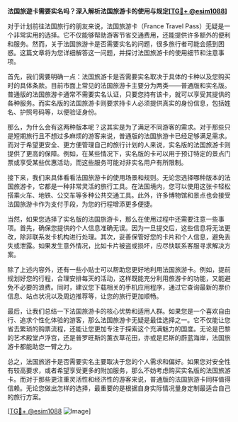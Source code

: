 **法国旅遊卡需要实名吗？深入解析法国旅游卡的使用与规定[[TG💪+ @esim1088](https://t.me/s/esim1088)]**

对于计划前往法国旅行的朋友来说，法国旅游卡（France Travel Pass）无疑是一个非常实用的选择。它不仅能够帮助游客节省交通费用，还能提供许多额外的便利和服务。然而，关于法国旅游卡是否需要实名的问题，很多旅行者可能会感到困惑。这篇文章将为您详细解答这一问题，并探讨法国旅游卡的使用细节和注意事项。

首先，我们需要明确一点：法国旅游卡是否需要实名取决于具体的卡种以及您购买时的具体条款。目前市面上常见的法国旅游卡主要分为两类——普通版和实名版。普通版的法国旅游卡通常不需要实名认证，只要您持有该卡，就可以享受其提供的各种服务。而实名版的法国旅游卡则要求持卡人必须提供真实的身份信息，包括姓名、护照号码等，以便验证身份。

那么，为什么会有这两种版本呢？这其实是为了满足不同游客的需求。对于那些只是短期旅行且不想过多麻烦的游客来说，普通版的法国旅游卡已经足够满足需求。而对于希望更安全、更方便管理自己的旅行计划的人来说，实名版的法国旅游卡则提供了更高的保障。例如，在某些情况下，实名版的卡可以用于预订特定的景点门票或享受某些优惠活动，而这些服务可能对非实名用户有所限制。

接下来，我们来具体看看法国旅游卡的使用场景和规则。无论您选择哪种版本的法国旅游卡，它都是一种非常灵活的旅行工具。在法国境内，您可以使用这张卡轻松搭乘火车、地铁、公交车等多种公共交通工具。此外，许多博物馆和景点也会接受法国旅游卡作为支付手段，为您的行程增添更多便捷。

当然，如果您选择了实名版的法国旅游卡，那么在使用过程中还需要注意一些事项。首先，确保您提供的个人信息准确无误。因为一旦提交后，这些信息将无法更改，除非联系发卡机构进行处理。其次，妥善保管好您的卡片和个人信息，避免丢失或泄露。如果发生意外情况，比如卡片被盗或损坏，应尽快联系客服寻求解决方案。

除了上述内容外，还有一些小贴士可以帮助您更好地利用法国旅游卡。例如，提前规划好您的行程，合理安排每天的活动，这样既能充分利用旅游卡的功能，又能避免不必要的浪费。同时，建议您下载相关的手机应用程序，通过它查询最新的票价信息、站点状况以及周边推荐等，让您的旅行更加顺畅。

最后，让我们总结一下法国旅游卡的核心优势和适用人群。如果您是一个喜欢自由行、追求个性化体验的游客，那么法国旅游卡无疑是最佳选择之一。它不仅能让您省去繁琐的购票流程，还能让您更加专注于探索这个充满魅力的国度。无论是巴黎的艺术殿堂卢浮宫，还是普罗旺斯的薰衣草花田，亦或是尼斯的蔚蓝海岸，法国旅游卡都能助您一臂之力。

总之，法国旅游卡是否需要实名主要取决于您的个人需求和偏好。如果您对安全性有较高要求，或者希望享受更多的附加服务，那么不妨考虑购买实名版的法国旅游卡。而对于那些更注重灵活性和经济性的游客来说，普通版的法国旅游卡同样值得信赖。无论您做出怎样的选择，最重要的是根据自身实际情况量身定制最适合自己的旅行方案。

[[TG💪+ @esim1088](https://t.me/s/esim1088) ![Image](https://i.postimg.cc/4NQfJmqS/Snipaste-2025-05-13-00-14-12.png)]